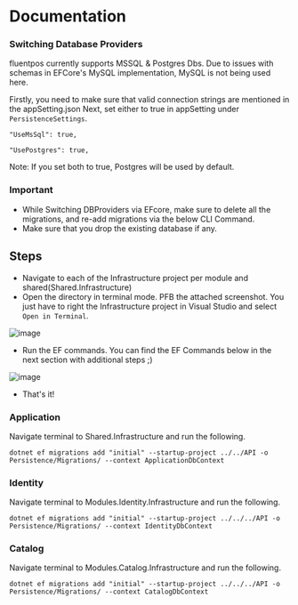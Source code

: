 # Documentation

### Switching Database Providers

fluentpos currently supports MSSQL & Postgres Dbs. Due to issues with schemas in EFCore's MySQL implementation, MySQL is not being used here.

Firstly, you need to make sure that valid connection strings are mentioned in the appSetting.json
Next, set either to true in appSetting under `PersistenceSettings`.

`"UseMsSql": true,`

`"UsePostgres": true,`

Note: If you set both to true, Postgres will be used by default.

### Important 
- While Switching DBProviders via EFcore, make sure to delete all the migrations, and re-add migrations via the below CLI Command.
- Make sure that you drop the existing database if any.

## Steps 
- Navigate to each of the Infrastructure project per module and shared(Shared.Infrastructure)
- Open the directory in terminal mode. PFB the attached screenshot. You just have to right the Infrastructure project in Visual Studio and select `Open in Terminal`.

![image](https://user-images.githubusercontent.com/31455818/122291148-1d211380-cf12-11eb-9f28-35e5ec0989e5.png)
- Run the EF commands. You can find the EF Commands below in the next section with additional steps ;)

![image](https://user-images.githubusercontent.com/31455818/122291196-2d38f300-cf12-11eb-965e-27267fd1fc76.png)
- That's it!



### Application

Navigate terminal to Shared.Infrastructure and run the following.

`dotnet ef migrations add "initial" --startup-project ../../API -o Persistence/Migrations/ --context ApplicationDbContext`

### Identity

Navigate terminal to Modules.Identity.Infrastructure and run the following.

`dotnet ef migrations add "initial" --startup-project ../../../API -o Persistence/Migrations/ --context IdentityDbContext`

### Catalog

Navigate terminal to Modules.Catalog.Infrastructure and run the following.

`dotnet ef migrations add "initial" --startup-project ../../../API -o Persistence/Migrations/ --context CatalogDbContext`
